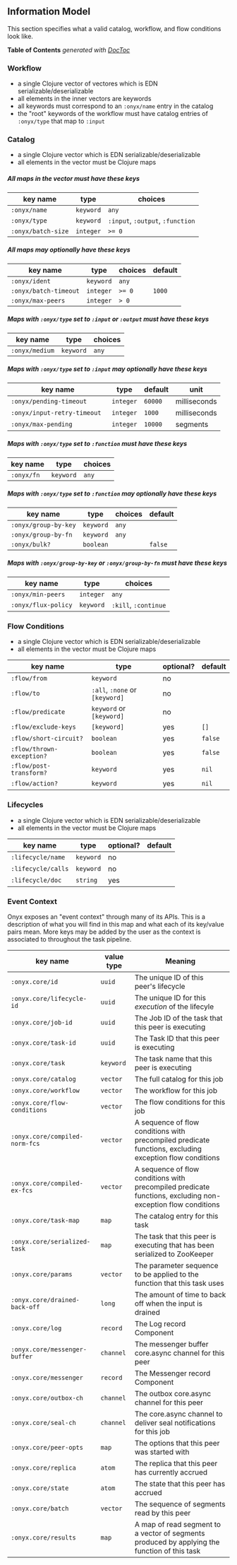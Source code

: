 ## Information Model

This section specifies what a valid catalog, workflow, and flow conditions look like.

<!-- START doctoc generated TOC please keep comment here to allow auto update -->
<!-- DON'T EDIT THIS SECTION, INSTEAD RE-RUN doctoc TO UPDATE -->
**Table of Contents**  *generated with [DocToc](http://doctoc.herokuapp.com/)*

<!-- END doctoc generated TOC please keep comment here to allow auto update -->

### Workflow

- a single Clojure vector of vectores which is EDN serializable/deserializable
- all elements in the inner vectors are keywords
- all keywords must correspond to an `:onyx/name` entry in the catalog
- the "root" keywords of the workflow must have catalog entries of `:onyx/type` that map to `:input`

### Catalog

- a single Clojure vector which is EDN serializable/deserializable
- all elements in the vector must be Clojure maps

##### All maps in the vector must have these keys

| key name             | type       | choices                          |
|----------------------|------------|----------------------------------|
|`:onyx/name`          | `keyword`  | `any`                            |
|`:onyx/type`          | `keyword`  | `:input`, `:output`, `:function` |
|`:onyx/batch-size`    | `integer`  | `>= 0`                           |

##### All maps may optionally have these keys

| key name             | type       | choices    | default|
|----------------------|------------|------------|--------|
|`:onyx/ident`         | `keyword`  | `any`      |        |
|`:onyx/batch-timeout` | `integer`  | `>= 0`     | `1000` |
|`:onyx/max-peers`     | `integer`  | `> 0`      |        |

##### Maps with `:onyx/type` set to `:input` or `:output` must have these keys

| key name          | type       | choices
|-------------------|------------|----------
|`:onyx/medium`     | `keyword`  | `any`

##### Maps with `:onyx/type` set to `:input` may optionally have these keys

| key name                   | type     | default | unit        |
|----------------------------|----------|---------|-------------|
|`:onyx/pending-timeout`     |`integer` | `60000` | milliseconds|
|`:onyx/input-retry-timeout `|`integer` | `1000`  | milliseconds|
|`:onyx/max-pending`         |`integer` | `10000` | segments    |

##### Maps with `:onyx/type` set to `:function` must have these keys

| key name          | type       | choices
|-------------------|------------|----------
|`:onyx/fn`         | `keyword`  | `any`

##### Maps with `:onyx/type` set to `:function` may optionally have these keys

| key name                 | type       | choices | default
|--------------------------|------------|---------|--------
|`:onyx/group-by-key`      | `keyword`  | `any`   |
|`:onyx/group-by-fn`       | `keyword`  | `any`   |
|`:onyx/bulk?`             | `boolean`  |         | `false`

##### Maps with `:onyx/group-by-key` or `:onyx/group-by-fn` must have these keys

| key name                 | type       | choices             |
|--------------------------|------------|---------------------|
|`:onyx/min-peers`         | `integer`  | `any`               |
|`:onyx/flux-policy`       | `keyword`  | `:kill`, `:continue`|

### Flow Conditions

- a single Clojure vector which is EDN serializable/deserializable
- all elements in the vector must be Clojure maps

| key name                |type                          | optional?| default
|-------------------------|------------------------------|----------|--------
|`:flow/from`             |`keyword`                     | no       |
|`:flow/to`               |`:all`, `:none` or `[keyword]`| no       |
|`:flow/predicate`        |`keyword` or `[keyword]`      | no       |
|`:flow/exclude-keys`     |`[keyword]`                   | yes      | `[]`
|`:flow/short-circuit?`   |`boolean`                     | yes      |`false`
|`:flow/thrown-exception?`|`boolean`                     | yes      |`false`
|`:flow/post-transform?`  |`keyword`                     | yes      |`nil`
|`:flow/action?`          |`keyword`                     | yes      |`nil`

### Lifecycles

- a single Clojure vector which is EDN serializable/deserializable
- all elements in the vector must be Clojure maps

| key name                |type                          | optional?| default
|-------------------------|------------------------------|----------|--------
|`:lifecycle/name`        |`keyword`                     | no       |
|`:lifecycle/calls`       |`keyword`                     | no       |
|`:lifecycle/doc`         |`string`                      | yes      |

### Event Context

Onyx exposes an "event context" through many of its APIs. This is a description of
what you will find in this map and what each of its key/value pairs mean. More keys
may be added by the user as the context is associated to throughout the task pipeline.

| key name                     |value type | Meaning       |
|------------------------------|-----------|---------------|
|`:onyx.core/id`               |`uuid`     | The unique ID of this peer's lifecycle|
|`:onyx.core/lifecycle-id`     |`uuid`     | The unique ID for this *execution* of the lifecyle|
|`:onyx.core/job-id`           |`uuid`     | The Job ID of the task that this peer is executing|
|`:onyx.core/task-id`          |`uuid`     | The Task ID that this peer is executing|
|`:onyx.core/task`             |`keyword`  | The task name that this peer is executing|
|`:onyx.core/catalog`          |`vector`   | The full catalog for this job|
|`:onyx.core/workflow`         |`vector`   | The workflow for this job|
|`:onyx.core/flow-conditions`  |`vector`   | The flow conditions for this job|
|`:onyx.core/compiled-norm-fcs`|`vector`   | A sequence of flow conditions with precompiled predicate functions, excluding exception flow conditions|
|`:onyx.core/compiled-ex-fcs`  |`vector`   | A sequence of flow conditions with precompiled predicate functions, excluding non-exception flow conditions|
|`:onyx.core/task-map`         |`map`      | The catalog entry for this task|
|`:onyx.core/serialized-task`  |`map`      | The task that this peer is executing that has been serialized to ZooKeeper|
|`:onyx.core/params`           |`vector`   | The parameter sequence to be applied to the function that this task uses|
|`:onyx.core/drained-back-off` |`long`     | The amount of time to back off when the input is drained|
|`:onyx.core/log`              |`record`   | The Log record Component|
|`:onyx.core/messenger-buffer` |`channel`  | The messenger buffer core.async channel for this peer|
|`:onyx.core/messenger`        |`record`   | The Messenger record Component|
|`:onyx.core/outbox-ch`        |`channel`  | The outbox core.async channel for this peer|
|`:onyx.core/seal-ch`          |`channel`  | The core.async channel to deliver seal notifications for this job|
|`:onyx.core/peer-opts`        |`map`      | The options that this peer was started with|
|`:onyx.core/replica`          |`atom`     | The replica that this peer has currently accrued|
|`:onyx.core/state`            |`atom`     | The state that this peer has accrued|
|`:onyx.core/batch`            |`vector`   | The sequence of segments read by this peer|
|`:onyx.core/results`          |`map`      | A map of read segment to a vector of segments produced by applying the function of this task|
